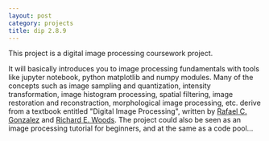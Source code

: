 ```yaml
---
layout: post
category: projects
title: dip 2.8.9
---
```


This project is a digital image processing coursework project.
<!--more-->
It will basically introduces you to image processing fundamentals with tools like jupyter notebook, python matplotlib and numpy modules. Many of the concepts such as image sampling and quantization, intensity transformation, image histogram processing, spatial filtering, image restoration and reconstraction, morphological image processing, etc. derive from a textbook entitled "Digital Image Processing", written by [Rafael C. Gonzalez](http://imageprocessingplace.com/root_files_V3/about_the_authors/gonzalez.htm) and [Richard E. Woods](http://www.rwood.ca/richard-wood-biography).
The project could also be seen as an image processing tutorial for beginners, and at the same as a code pool... 



